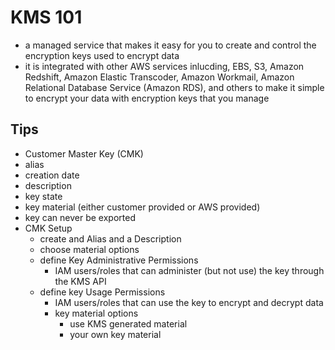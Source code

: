 # KMS 101
- a managed service that makes it easy for you to create and control the encryption keys used to encrypt data
- it is integrated with other AWS services inlucding, EBS, S3, Amazon Redshift, Amazon Elastic Transcoder, Amazon Workmail, Amazon Relational Database Service (Amazon RDS), and others to make it simple to encrypt your data with encryption keys that you manage

## Tips
- Customer Master Key (CMK)
 - alias
 - creation date
 - description
 - key state
 - key material (either customer provided or AWS provided)
  - key can never be exported
- CMK Setup
  - create and Alias and a Description
  - choose material options
  - define Key Administrative Permissions
    - IAM users/roles that can administer (but not use) the key through the KMS API
  - define key Usage Permissions
    - IAM users/roles that can use the key to encrypt and decrypt data
    - key material options
      - use KMS generated material
      - your own key material